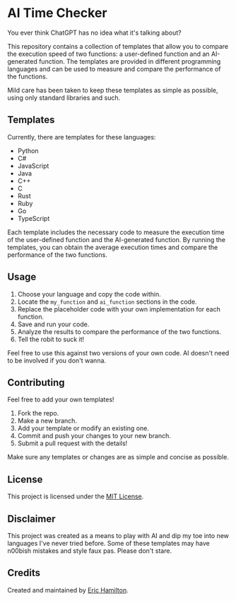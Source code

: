# AI Time Checker

You ever think ChatGPT has no idea what it's talking about?

This repository contains a collection of templates that allow you to compare the execution speed of two functions: a user-defined function and an AI-generated function. The templates are provided in different programming languages and can be used to measure and compare the performance of the functions.

Mild care has been taken to keep these templates as simple as possible, using only standard libraries and such.

## Templates

Currently, there are templates for these languages:

- Python
- C#
- JavaScript
- Java
- C++
- C
- Rust
- Ruby
- Go
- TypeScript

Each template includes the necessary code to measure the execution time of the user-defined function and the AI-generated function. By running the templates, you can obtain the average execution times and compare the performance of the two functions.

## Usage

1. Choose your language and copy the code within.
2. Locate the `my_function` and `ai_function` sections in the code.
4. Replace the placeholder code with your own implementation for each function.
5. Save and run your code.
6. Analyze the results to compare the performance of the two functions.
7. Tell the robit to suck it!

Feel free to use this against two versions of your own code. AI doesn't need to be involved if you don't wanna.

## Contributing

Feel free to add your own templates!

1. Fork the repo.
2. Make a new branch.
3. Add your template or modify an existing one.
4. Commit and push your changes to your new branch.
5. Submit a pull request with the details!

Make sure any templates or changes are as simple and concise as possible.

## License

This project is licensed under the [MIT License](LICENSE).

## Disclaimer

This project was created as a means to play with AI and dip my toe into new languages I've never tried before. Some of these templates may have n00bish mistakes and style faux pas. Please don't stare.

## Credits

Created and maintained by [Eric Hamilton](https://github.com/eric-hamilton).

